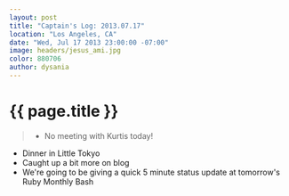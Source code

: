 ```yaml
---
layout: post
title: "Captain's Log: 2013.07.17"
location: "Los Angeles, CA"
date: "Wed, Jul 17 2013 23:00:00 -07:00"
image: headers/jesus_ami.jpg
color: 880706
author: dysania
---
```


{{ page.title }}
================

>+ No meeting with Kurtis today!
+ Dinner in Little Tokyo
+ Caught up a bit more on blog
+ We're going to be giving a quick 5 minute status update at tomorrow's Ruby Monthly Bash 







